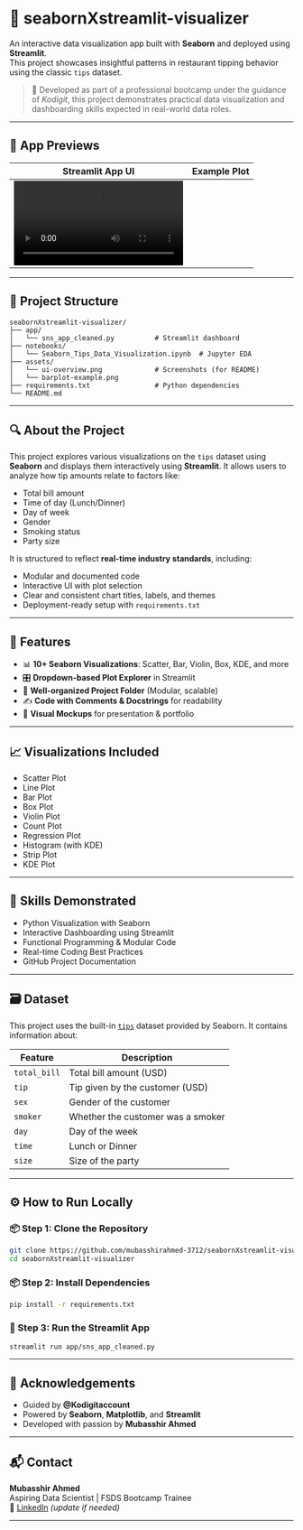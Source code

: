 # 🌟 seabornXstreamlit-visualizer

An interactive data visualization app built with **Seaborn** and deployed using **Streamlit**.  
This project showcases insightful patterns in restaurant tipping behavior using the classic `tips` dataset.

> 📌 Developed as part of a professional bootcamp under the guidance of *Kodigit*, this project demonstrates practical data visualization and dashboarding skills expected in real-world data roles.

---

## 📸 App Previews

| Streamlit App UI | Example Plot |
|------------------|--------------|
| ![UI Screenshot](assets/ui-overview.mp4)

---

## 📁 Project Structure

```
seabornXstreamlit-visualizer/
├── app/
│   └── sns_app_cleaned.py          # Streamlit dashboard
├── notebooks/
│   └── Seaborn_Tips_Data_Visualization.ipynb  # Jupyter EDA
├── assets/
│   └── ui-overview.png             # Screenshots (for README)
│   └── barplot-example.png
├── requirements.txt                # Python dependencies
└── README.md
```

---

## 🔍 About the Project

This project explores various visualizations on the `tips` dataset using **Seaborn** and displays them interactively using **Streamlit**. It allows users to analyze how tip amounts relate to factors like:

- Total bill amount
- Time of day (Lunch/Dinner)
- Day of week
- Gender
- Smoking status
- Party size

It is structured to reflect **real-time industry standards**, including:
- Modular and documented code
- Interactive UI with plot selection
- Clear and consistent chart titles, labels, and themes
- Deployment-ready setup with `requirements.txt`

---

## 🚀 Features

- 📊 **10+ Seaborn Visualizations**: Scatter, Bar, Violin, Box, KDE, and more
- 🎛️ **Dropdown-based Plot Explorer** in Streamlit
- 📁 **Well-organized Project Folder** (Modular, scalable)
- ✍️ **Code with Comments & Docstrings** for readability
- 📸 **Visual Mockups** for presentation & portfolio

---

## 📈 Visualizations Included

- Scatter Plot
- Line Plot
- Bar Plot
- Box Plot
- Violin Plot
- Count Plot
- Regression Plot
- Histogram (with KDE)
- Strip Plot
- KDE Plot

---

## 🧠 Skills Demonstrated

- Python Visualization with Seaborn
- Interactive Dashboarding using Streamlit
- Functional Programming & Modular Code
- Real-time Coding Best Practices
- GitHub Project Documentation

---

## 🗃 Dataset

This project uses the built-in [`tips`](https://github.com/mwaskom/seaborn-data) dataset provided by Seaborn. It contains information about:

| Feature      | Description                                |
|--------------|--------------------------------------------|
| `total_bill` | Total bill amount (USD)                    |
| `tip`        | Tip given by the customer (USD)            |
| `sex`        | Gender of the customer                     |
| `smoker`     | Whether the customer was a smoker          |
| `day`        | Day of the week                            |
| `time`       | Lunch or Dinner                            |
| `size`       | Size of the party                          |

---

## ⚙️ How to Run Locally

### 📦 Step 1: Clone the Repository
```bash
git clone https://github.com/mubasshirahmed-3712/seabornXstreamlit-visualizer.git
cd seabornXstreamlit-visualizer
```

### 📦 Step 2: Install Dependencies
```bash
pip install -r requirements.txt
```

### 🚀 Step 3: Run the Streamlit App
```bash
streamlit run app/sns_app_cleaned.py
```

---

## 🤝 Acknowledgements

- Guided by **@Kodigitaccount** 
- Powered by **Seaborn**, **Matplotlib**, and **Streamlit**
- Developed with passion by **Mubasshir Ahmed**

---

## 📬 Contact

**Mubasshir Ahmed**  
Aspiring Data Scientist | FSDS Bootcamp Trainee  
🔗 [LinkedIn](https://www.linkedin.com/in/your-profile) *(update if needed)*

---


